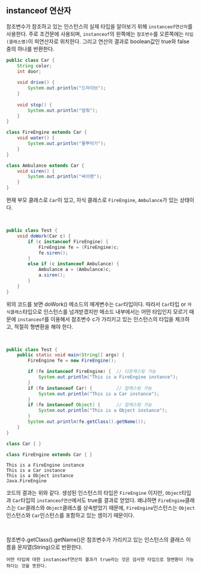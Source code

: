 ## instanceof 연산자

참조변수가 참조하고 있는 인스턴스의 실제 타입을 알아보기 위해 `instanceof연산자`를 사용한다. 주로 조건문에 사용되며, 
`instanceof`의 왼쪽에는 `참조변수`를 오른쪽에는 `타입(클래스명)`이 피연산자로 위치한다. 그리고 연산의 결과로 boolean값인 true와
false 중의 하나를 반환한다.

```java
public class Car {
    String color;
    int door;
    
    void drive() {
        System.out.println("드라이브");
    }
    
    void stop() {
        System.out.println("멈춰");
    }
}

class FireEngine extends Car {
    void water() {
        System.out.println("물뿌리기");
    }
}

class Ambulance extends Car {
    void siren() {
        System.out.println("싸이렌");
    }
}
```  

현재 부모 클래스로 `Car`이 있고, 자식 클래스로 `FireEngine`, `Ambulance`가 있는 상태이다. 

<br>

```java
public class Test {
    void doWork(Car c) {
        if (c instanceof FireEngine) {
            FireEngine fe = (FireEngine)c;
            fe.siren();
        }
        else if (c instanceof Ambulance) {
            Ambulance a = (Ambulance)c;
            a.siren();
        }
    }    
}
```

위의 코드를 보면 doWork() 메소드의 매게변수는 `Car`타입이다. 따라서 `Car`타입 or `자식클래스`타입으로 인스턴스를 넘겨받겠지만
메소드 내부에서는 어떤 타입인지 모르기 때문에 `instanceof`를 이용해서 참조변수 c가 가리키고 있는 인스턴스의 타입을 체크하고, 적절히
형변환을 해야 한다.

<br>

```java
public class Test {
    public static void main(String[] args) {
        FireEngine fe = new FireEngine();

        if (fe instanceof FireEngine) {  // 다운캐스팅 가능
            System.out.println("This is a FireEngine instance");
        }
        if (fe instanceof Car) {         // 업캐스팅 가능
            System.out.println("This is a Car instance");
        }
        if (fe instanceof Object) {      // 업캐스팅 가능
            System.out.println("This is a Object instance");
        }
        System.out.println(fe.getClass().getName());
    }
}

class Car { }

class FireEngine extends Car { }
```

```
This is a FireEngine instance
This is a Car instance
This is a Object instance
Java.FireEngine
```

코드의 결과는 위와 같다. 생성된 인스턴스의 타입은 `FireEngine` 이지만, `Object`타입과 `Car`타입의 `instanceof연산`에서도 true를 결과로 얻었다.
왜냐하면 `FireEngine`클래스는 `Car`클래스와 `Object`클래스를 상속받았기 때문에, `FireEngine`인스턴스는 `Object`인스턴스와 
`Car`인스턴스를 포함하고 있는 셈이기 때문이다.
 
<br>

참조변수.getClass().getName()은 참조변수가 가리키고 있는 인스턴스의 클래스 이름을 문자열(String)으로 반환한다. 

```
어떤 타입에 대한 instanceof연산의 결과가 true라는 것은 검사한 타입으로 형변환이 가능하다는 것을 뜻한다. 
```